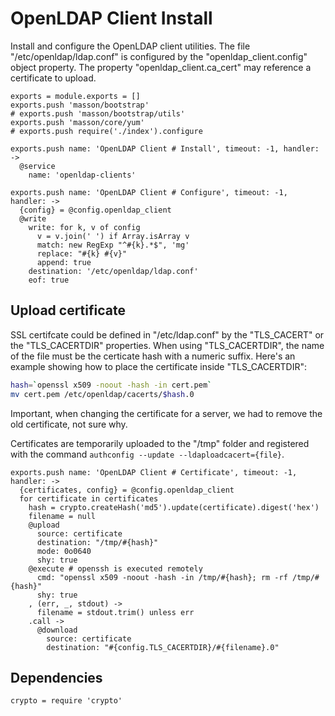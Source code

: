 
# OpenLDAP Client Install

Install and configure the OpenLDAP client utilities. The
file "/etc/openldap/ldap.conf" is configured by the "openldap_client.config"
object property. The property "openldap\_client.ca\_cert" may reference a 
certificate to upload.

    exports = module.exports = []
    exports.push 'masson/bootstrap'
    # exports.push 'masson/bootstrap/utils'
    exports.push 'masson/core/yum'
    # exports.push require('./index').configure

    exports.push name: 'OpenLDAP Client # Install', timeout: -1, handler: ->
      @service
        name: 'openldap-clients'

    exports.push name: 'OpenLDAP Client # Configure', timeout: -1, handler: ->
      {config} = @config.openldap_client
      @write
        write: for k, v of config
          v = v.join(' ') if Array.isArray v
          match: new RegExp "^#{k}.*$", 'mg'
          replace: "#{k} #{v}"
          append: true
        destination: '/etc/openldap/ldap.conf'
        eof: true

## Upload certificate

SSL certifcate could be defined in "/etc/ldap.conf" by 
the "TLS\_CACERT" or the "TLS\_CACERTDIR" properties. When 
using "TLS_CACERTDIR", the name of the file  must be the 
certicate hash with a numeric suffix. Here's an example 
showing how to place the certificate inside "TLS\_CACERTDIR":

```bash
hash=`openssl x509 -noout -hash -in cert.pem`
mv cert.pem /etc/openldap/cacerts/$hash.0
```

Important, when changing the certificate for a server, we had to remove the old
certificate, not sure why.

Certificates are temporarily uploaded to the "/tmp" folder and registered with
the command `authconfig --update --ldaploadcacert={file}`.

    exports.push name: 'OpenLDAP Client # Certificate', timeout: -1, handler: ->
      {certificates, config} = @config.openldap_client
      for certificate in certificates
        hash = crypto.createHash('md5').update(certificate).digest('hex')
        filename = null
        @upload
          source: certificate
          destination: "/tmp/#{hash}"
          mode: 0o0640
          shy: true
        @execute # openssh is executed remotely
          cmd: "openssl x509 -noout -hash -in /tmp/#{hash}; rm -rf /tmp/#{hash}"
          shy: true
        , (err, _, stdout) ->
          filename = stdout.trim() unless err
        .call ->
          @download 
            source: certificate
            destination: "#{config.TLS_CACERTDIR}/#{filename}.0"

## Dependencies

    crypto = require 'crypto'
